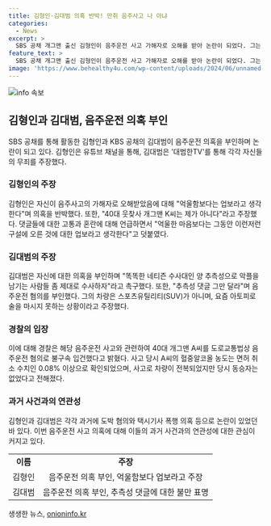 ```yaml
---
title: 김형인·김대범 의혹 반박! 만취 음주사고 나 아냐
categories:
  - News
excerpt: >
  SBS 공채 개그맨 출신 김형인이 음주운전 사고 가해자로 오해를 받아 논란이 되었다. 그는 억울한 마음보다는 업보라고 생각한다며 의혹을 부인하고, 과거 벌금형을 선고받은 적이 있다고 밝혔다. 또한, KBS 공채 개그맨 출신 김대범도 의혹을 부인하며 추측성 댓글 그만 달라고 호소했다. 경찰은 음주운전으로 40대 남성 A씨를 입건했고, 혈중알코올 농도가 면허 취소 수치인 0.08% 이상이었던 사고 상황이 전해졌다.
feature_text: >
  SBS 공채 개그맨 출신 김형인이 음주운전 사고 가해자로 오해를 받아 논란이 되었다. 그는 억울한 마음보다는 업보라고 생각한다며 의혹을 부인하고, 과거 벌금형을 선고받은 적이 있다고 밝혔다. 또한, KBS 공채 개그맨 출신 김대범도 의혹을 부인하며 추측성 댓글 그만 달라고 호소했다. 경찰은 음주운전으로 40대 남성 A씨를 입건했고, 혈중알코올 농도가 면허 취소 수치인 0.08% 이상이었던 사고 상황이 전해졌다.
image: 'https://www.behealthy4u.com/wp-content/uploads/2024/06/unnamed-file.png'
---
```


<p><img src="https://www.behealthy4u.com/wp-content/uploads/2024/06/unnamed-file.png" alt="info 속보" /></p>

<h2 data-ke-size="size26">김형인과 김대범, 음주운전 의혹 부인</h2>

<p data-ke-size="size16">SBS 공채를 통해 활동한 김형인과 KBS 공채의 김대범이 음주운전 의혹을 부인하며 논란이 되고 있다. 김형인은 유튜브 채널을 통해, 김대범은 '대범한TV'를 통해 각각 자신들의 무죄를 주장했다.</p>

<h3>김형인의 주장</h3>

<p data-ke-size="size16">김형인은 자신이 음주사고의 가해자로 오해받았음에 대해 "억울함보다는 업보라고 생각한다"며 의혹을 반박했다. 또한, "40대 웃찾사 개그맨 K씨는 제가 아니다"라고 주장했다. 댓글들에 대한 고통과 혼란에 대해 언급하면서 "억울한 마음보다는 그동안 이런저런 구설에 오른 것에 대한 업보라고 생각한다"고 덧붙였다.</p>

<h3>김대범의 주장</h3>

<p data-ke-size="size16">김대범은 자신에 대한 의혹을 부인하며 "똑똑한 네티즌 수사대인 양 추측성으로 악플을 남기는 사람들 좀 제대로 수사하자"라고 촉구했다. 또한, "추측성 댓글 그만 달라"며 음주운전 혐의를 부인했다. 그의 차량은 스포츠유틸리티(SUV)가 아니며, 요즘 아토피로 술을 마시지 못하는 상황이라고 주장했다.</p>

<h3>경찰의 입장</h3>

<p data-ke-size="size16">이에 대해 경찰은 해당 음주운전 사고와 관련하여 40대 개그맨 A씨를 도로교통법상 음주운전 혐의로 불구속 입건했다고 밝혔다. 사고 당시 A씨의 혈중알코올 농도는 면허 취소 수치인 0.08% 이상으로 확인되었으며, 사고로 차량이 전복되었지만 당시 동승자는 없었다고 전해졌다.</p>

<h3>과거 사건과의 연관성</h3>

<p data-ke-size="size16">김형인과 김대범은 각각 과거에 도박 혐의와 택시기사 폭행 의혹 등으로 논란이 있었던 바 있다. 이번 음주운전 사고 의혹에 대해 이들의 과거 사건과의 연관성에 대한 관심이 커지고 있다.</p>

<table>
    <tr>
        <td style="text-align: center; height: 17px;"><b>이름</b></td>
        <td style="text-align: center; height: 17px;"><b>주장</b></td>
    </tr>
    <tr>
        <td style="text-align: center; height: 17px;">김형인</td>
        <td style="text-align: center; height: 17px;">음주운전 의혹 부인, 억울함보다 업보라고 주장</td>
    </tr>
    <tr>
        <td style="text-align: center; height: 17px;">김대범</td>
        <td style="text-align: center; height: 17px;">음주운전 의혹 부인, 추측성 댓글에 대한 불만 표명</td>
    </tr>
</table>

<p data-ke-size="size16"></p>
생생한 뉴스, <a href="https://onioninfo.kr" rel="dofollow">onioninfo.kr</a>


